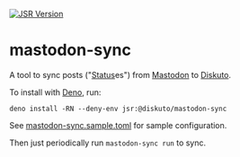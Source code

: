 [![JSR Version]][JSR Link]

mastodon-sync
=============

A tool to sync posts ("[Status]es") from [Mastodon] to [Diskuto].

To install with [Deno], run:

    deno install -RN --deny-env jsr:@diskuto/mastodon-sync

See [mastodon-sync.sample.toml] for sample configuration.

Then just periodically run `mastodon-sync run` to sync.

[Status]: https://docs.joinmastodon.org/entities/status/
[Mastodon]: https://en.wikipedia.org/wiki/Mastodon_(software)
[Diskuto]: https://github.com/diskuto
[Deno]: https://deno.com/
[mastodon-sync.sample.toml]: ./mastodon-sync.sample.toml

[JSR Version]: https://jsr.io/badges/@diskuto/mastodon-sync
[JSR Link]: https://jsr.io/@diskuto/mastodon-sync